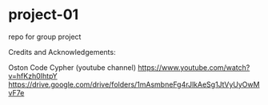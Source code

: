 # project-01
repo for group project

Credits and Acknowledgements:

Oston Code Cypher (youtube channel)
https://www.youtube.com/watch?v=hfKzh0IhtpY
https://drive.google.com/drive/folders/1mAsmbneFg4rJlkAeSg1JtVyUyOwMvF7e